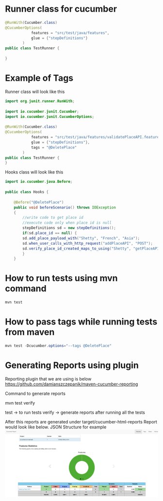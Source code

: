 # Runner class for cucumber

```java
@RunWith(Cucumber.class)
@CucumberOptions( 
			features = "src/test/java/features",
			glue = {"stepDefinitions"}
		)
public class TestRunner {

}
```
# Example of Tags
Runner class will look like this

```java
import org.junit.runner.RunWith;

import io.cucumber.junit.Cucumber;
import io.cucumber.junit.CucumberOptions;

@RunWith(Cucumber.class)
@CucumberOptions( 
			features = "src/test/java/features/validatePlaceAPI.feature",
			glue = {"stepDefinitions"},
			tags = "@DeletePlace"
		)
public class TestRunner {
}
```
Hooks class will look like this

```java
import io.cucumber.java.Before;

public class Hooks {
	
	@Before("@DeletePlace")
	public void beforeScenario() throws IOException
	{
		//write code to get place id
		//execute code only when place id is null
		stepDefinitions sd = new stepDefinitions();
		if(sd.place_id == null) {
		sd.add_place_payload_with("Shetty", "French", "Asia");
		sd.when_user_calls_with_http_request("addPlaceAPI", "POST");
		sd.verify_place_id_created_maps_to_using("Shetty", "getPlaceAPI");
		}
	}
```
# How to run tests using mvn command
```java
mvn test
```

# How to pass tags while running tests from maven
```java
mvn test -Dcucumber.options="--tags @DeletePlace"
```
# Generating Reports using plugin
Reporting plugin that we are using is below
<a href="https://github.com/damianszczepanik/maven-cucumber-reporting">https://github.com/damianszczepanik/maven-cucumber-reporting </a>

Command to generate reports

mvn test verify

test -> to run tests
verify -> generate reports after running all the tests

After this reports are generated under target/cucumber-html-reports
Report would look like below.
JSON Structure for example
![plot](./images/reports.png)


